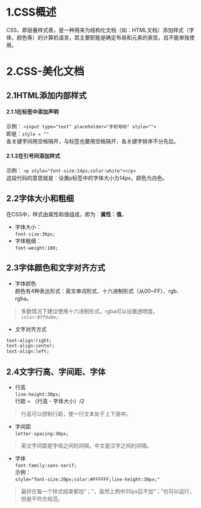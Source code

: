 # 1.CSS概述
CSS，即层叠样式表，是一种用来为结构化文档（如：HTML文档）添加样式（字体、颜色等）的计算机语言，其主要职能是确定布局和元素的表现，且不能单独使用。
# 2.CSS-美化文档
## 2.1HTML添加内部样式
#### 2.1.1在标签中添加声明
示例：
`<input type="text" placeholder="手机号码" style="">`  
即是：`style = ""`  
各关键字间用空格隔开，与标签也要用空格隔开，各关键字排序不分先后。
#### 2.1.2在引号间添加样式
示例：
`<p style="font-size:14px;color:white"></p>`  
这段代码的意思就是：设置p标签中的字体大小为14px，颜色为白色。
## 2.2字体大小和粗细
在CSS中，样式由属性和值组成，即为：**属性：值**。  
- 字体大小：  
`font-size:36px;`
- 字体粗细：  
`font-weight:100;`
## 2.3字体颜色和文字对齐方式
- 字体颜色  
颜色有4种表达形式：英文单词形式、十六进制形式（从00~FF）、rgb、rgba。
> 多数情况下建议使用十六进制形式，rgba可以设置透明度。  
`color:#ff9a9e;`  
- 文字对齐方式  
```html
text-align:right;  
text-align:center;
text-align:left;
```
## 2.4文字行高、字间距、字体
- 行高  
`line-height:30px;`  
行距 = （行高 - 字体大小）/2  
> 行高可以控制行距，使一行文本处于上下居中。  
- 字间距  
`letter-spacing:30px;`  
> 英文字间距是字母之间的间隔，中文是汉字之间的间隔。  
- 字体  
`font-family:sans-serif;`  
示例：  
`style="font-size:20px;color:#FFFFFF;line-height:30px;"`  
> 最好在每一个样式结束都加“；”，虽然上例中30px后不加“；”也可以运行，但是不符合规范。  
